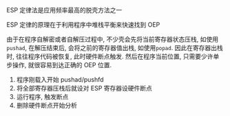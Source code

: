 ESP 定律法是应用频率最高的脱壳方法之一

ESP 定律的原理在于利用程序中堆栈平衡来快速找到 OEP

由于在程序自解密或者自解压过程中, 不少壳会先将当前寄存器状态压栈, 如使用`pushad`, 在解压结束后, 会将之前的寄存器值出栈, 如使用`popad`. 因此在寄存器出栈时, 往往程序代码被恢复, 此时硬件断点触发. 然后在程序当前位置, 只需要少许单步操作, 就很容易到达正确的 OEP 位置.

1. 程序刚载入开始 pushad/pushfd
2. 将全部寄存器压栈后就设对 ESP 寄存器设硬件断点
3. 运行程序, 触发断点
4. 删除硬件断点开始分析